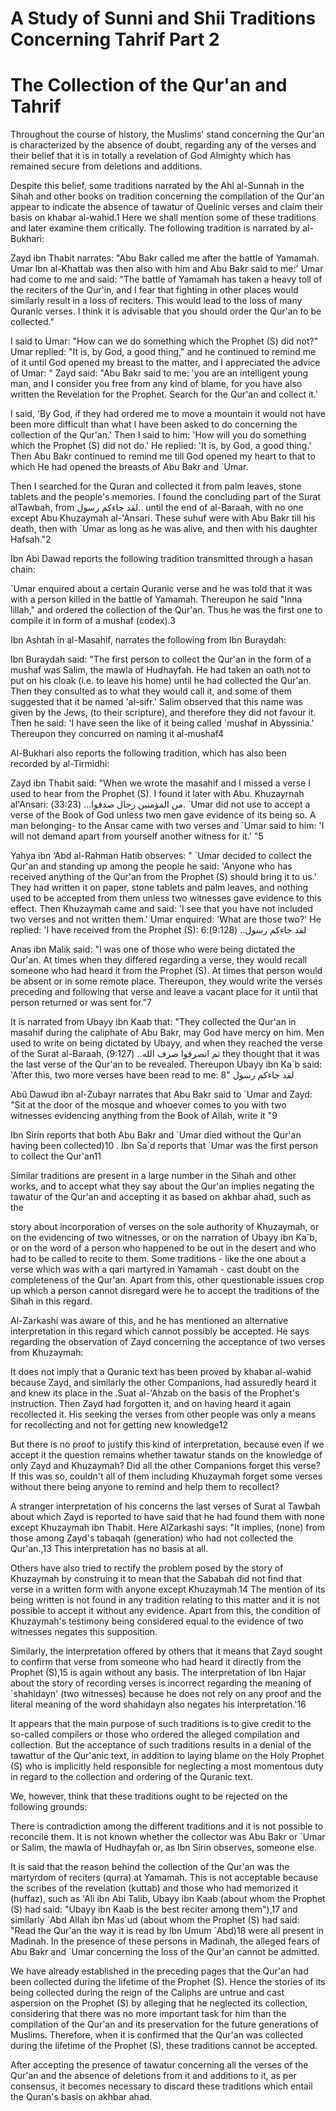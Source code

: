 A Study of Sunni and Shii Traditions Concerning Tahrif Part 2
=============================================================

The Collection of the Qur'an and Tahrif
=======================================

Throughout the course of history, the Muslims' stand concern­ing the
Qur'an is characterized by the absence of doubt, regard­ing any of the
verses and their belief that it is in totally a revela­tion of God
Almighty which has remained secure from deletions and additions.

Despite this belief, some traditions narrated by the Ahl al-Sunnah in
the Sihah and other books on tradition concerning the compilation of the
Qur'an appear to indicate the absence of tawatur of Quelinic verses and
claim their basis on khabar al-wahid.1 Here we shall men­tion some of
these traditions and later examine them critically. The following
tradition is narrated by al-Bukhari:

Zayd ibn Thabit narrates: "Abu Bakr called me after the battle of
Yamamah. Umar lbn al-Khattab was then also with him and Abu Bakr said to
me:' Umar had come to me and said: "The battle of Yamamah has taken a
heavy toll of the reciters of the Qur'in, and I fear that fighting in
other places would similarly result in a loss of reciters. This would
lead to the loss of many Quranic verses. I think it is advisable that
you should order the Qur'an to be collected."

I said to Umar: "How can we do something which the Prophet (S) did not?"
Umar replied: "It is, by God, a good thing," and he continued to remind
me of it until God opened my breast to the matter, and I appreci­ated
the advice of Umar: " Zayd said: "Abu Bakr said to me: 'you are an
intelligent young man, and I consider you free from any kind of blame,
for you have also written the Revelation for the Prophet. Search for the
Qur'an and collect it.'

I said, 'By God, if they had ordered me to move a mountain it would not
have been more difficult than what I have been asked to do concerning
the collection of the Qur'an.' Then I said to him: 'How will you do
something which the Prophet (S) did not do.' He replied: 'It is, by God,
a good thing.' Then Abu Bakr continued to remind me till God opened my
heart to that to which He had opened the breasts of Abu Bakr and \`Umar.

Then I searched for the Quran and collected it from palm leaves, stone
tablets and the people's memories. I found the concluding part of the
Surat al­Tawbah, from لقد جاءكم رسول.. until the end of al-Baraah, with
no one except Abu Khuzaymah al-'Ansari. These suhuf were with Abu Bakr
till his death, then with \`Umar as long as he was alive, and then with
his daughter Hafsah."2

Ibn Abi Dawad reports the following tradition transmitted through a
hasan chain:

\`Umar enquired about a certain Quranic verse and he was told that it
was with a person killed in the battle of Yamamah. Thereupon he said
"Inna lillah," and ordered the collection of the Qur'an. Thus he was the
first one to compile it in form of a mushaf (codex).3

Ibn Ashtah in al-Masahif, narrates the following from Ibn Buraydah:

Ibn Buraydah said: "The first person to collect the Qur'an in the form
of a mushaf was Salim, the mawla of Hudhayfah. He had taken an oath not
to put on his cloak (i.e. to leave his home) until he had collected the
Qur'an. Then they consulted as to what they would call it, and some of
them suggested that it be named 'al-sifr.' Salim observed that this name
was given by the Jews, (to their scripture), and therefore they did not
favour it. Then he said: 'I have seen the like of it being called
\`mushaf in Abyssinia.' Thereupon they concur­red on naming it
al-mushaf4

Al-Bukhari also reports the following tradition, which has also been
recorded by al-Tirmidhi:

Zayd ibn Thabit said: "When we wrote the masahif and I missed a verse I
used to hear from the Prophet (S). I found it later with Abu. Khuzayrnah
al­'Ansari: من المؤمنين رجال صدقوا... (33:23). \`Umar did not use to
accept a verse of the Book of God unless two men gave evidence of its
being so. A man belong­ing- to the Ansar came with two verses and \`Umar
said to him: 'I will not demand apart from yourself another witness for
it.' "5

Yahya ibn ‘Abd al-Rahman Hatib observes: " \`Umar decided to collect the
Qur'an and standing up among the people he said: 'Anyone who has
received anything of the Qur'an from the Prophet (S) should bring it to
us.' They had written it on paper, stone tablets and palm leaves, and
nothing used to be accepted from them unless two witnesses gave evidence
to this effect. Then Khuzaymah came and said: 'I see that you have not
included two verses and not written them.' Umar enquired: 'What are
those two?' He replied: 'I have received from the Prophet (S): لقد جاءكم
رسول.. (9:128):6

Anas ibn Malik said: "I was one of those who were being dictated the
Qur'an. At times when they differed regarding a verse, they would recall
someone who had heard it from the Prophet (S). At times that person
would be absent or in some remote place. Thereupon, they would write the
verses preceding and following that verse and leave a vacant place for
it until that person returned or was sent for."7

It is narrated from Ubayy ibn Kaab that: "They collected the Qur'an in
masahif during the caliphate of Abu Bakr, may God have mercy on him. Men
used to write on being dictated by Ubayy, and when they reached the
verse of the Surat al-Baraah, ثم انصرفوا صرف الله.. (9:127) they thought
that it was the last verse of the Qur'an to be revealed. Thereupon Ubayy
ibn Ka\`b said: 'After this, two more verses have been read to me: لقد
جاءكم رسول "8

Abü Dawud ibn al-Zubayr narrates that Abu Bakr said to \`Umar and Zayd:
"Sit at the door of the mosque and whoever comes to you with two
witnesses evidencing anything from the Book of Allah, write it "9

Ibn Sirin reports that both Abu Bakr and \`Umar died without the Qur'an
having been collected)10 . Ibn Sa\`d reports that \`Umar was the first
person to collect the Qur'an11

Similar traditions are present in a large number in the Sihah and other
works, and to accept what they say about the Qur'an implies negating the
tawatur of the Qur'an and accepting it as based on akhbar ahad, such as
the

story about incorporation of verses on the sole authority of Khuzaymah,
or on the evidencing of two witnesses, or on the narration of Ubayy ibn
Ka\`b, or on the word of a person who happened to be out in the desert
and who had to be called to recite to them. Some traditions - like the
one about a verse which was with a qari martyred in Yamamah - cast doubt
on the completeness of the Qur'an. Apart from this, other questionable
issues crop up which a person cannot disregard were he to accept the
traditions of the Sihah in this regard.

Al-Zarkashi was aware of this, and he has mentioned an alternative
interpretation in this regard which cannot possibly be accepted. He says
regarding the observation of Zayd concerning the acceptance of two
verses from Khuzaymah:

It does not imply that a Quranic text has been proved by khabar al-wahid
because Zayd, and similarly the other Companions, had assuredly heard it
and knew its place in the .Suat al-'Ahzab on the basis of the Prophet's
instruc­tion. Then Zayd had forgotten it, and on having heard it again
recollected it. His seeking the verses from other people was only a
means for recollecting and not for getting new knowledge12

But there is no proof to justify this kind of interpretation, because
even if we accept it the question remains whether tawatur stands on the
knowledge of only Zayd and Khuzaymah? Did all the other Companions
forget this verse? If this was so, couldn't all of them including
Khuzaymah forget some verses without there being anyone to remind and
help them to recollect?

A stranger interpretation of his concerns the last verses of Surat al­
Tawbah about which Zayd is reported to have said that he had found them
with none except Khuzaymah ibn Thabit. Here AlZarkashi says: "It
implies, (none) from those among Zayd's tabaqah (generation) who had not
collected the Qur'an.,13 This interpretation has no basis at all.

Others have also tried to rectify the problem posed by the story of
Khuzaymah by construing it to mean that the Sababah did not find that
verse in a written form with anyone except Khuzaymah.14 The mention of
its being written is not found in any tradition relating to this matter
and it is not possible to accept it without any evidence. Apart from
this, the condition of Khuzaymah's testimony being considered equal to
the evidence of two witnesses negates this supposition.

Simi­larly, the interpretation offered by others that it means that Zayd
sought to confirm that verse from someone who had heard it directly from
the Prophet (S),15 is again without any basis. The interpretation of Ibn
Hajar about the story of recording verses is incorrect regarding the
meaning of \`shahidayn' (two witnesses) because he does not rely on any
proof and the literal meaning of the word shahidayn also negates his
interpretation.'16

It appears that the main purpose of such traditions is to give credit to
the so-called compilers or those who ordered the alleged compilation and
collection. But the acceptance of such traditions results in a denial of
the tawattur of the Qur'anic text, in addition to laying blame on the
Holy Prophet (S) who is implicitly held responsible for neglecting a
most momentous duty in regard to the collection and ordering of the
Quranic text.

We, however, think that these traditions ought to be rejected on the
following grounds:

There is contradiction among the different traditions and it is not
possible to reconcile them. It is not known whether the collector was
Abu Bakr or \`Umar or Salim, the mawla of Hudhayfah or, as Ibn Sirin
observes, someone else.

It is said that the reason behind the collection of the Qur'an was the
martyrdom of reciters (qurra) at Yamamah. This is not accept­able
because the scribes of the revelation (kuttab) and those who had
memorized it (huffaz), such as 'Ali ibn Abi Talib, Ubayy ibn Kaab (about
whom the Prophet (S) had said: "Ubayy ibn Kaab is the best reciter among
them"),17 and similarly \`Abd Allah ibn Mas\`ud (about whom the Prophet
(S) had said: "Read the Qur'an the way it is read by Ibn Umum \`Abd)18
were all present in Madinah. In the presence of these persons in
Madinah, the alleged fears of Abu Bakr and \`Umar con­cerning the loss
of the Qur'an cannot be admitted.

We have already established in the preceding pages that the Qur'an had
been collected during the lifetime of the Prophet (S). Hence the stories
of its being collected during the reign of the Caliphs are untrue and
cast aspersion on the Prophet (S) by alleging that he neglected its
collection, considering that there was no more important task for him
than the compilation of the Qur'an and its preservation for the future
generations of Muslims. Therefore, when it is confirmed that the Qur'an
was collected during the lifetime of the Prophet (S), these traditions
cannot be accepted.

After accepting the presence of tawatur concerning all the verses of the
Qur'an and the absence of deletions from it and additions to it, as per
consensus, it becomes necessary to discard these traditions which entail
the Quran's basis on akhbar ahad.


